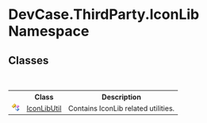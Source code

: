 # DevCase.ThirdParty.IconLib Namespace
 




## Classes
&nbsp;<table><tr><th></th><th>Class</th><th>Description</th></tr><tr><td>![Public class](media/pubclass.gif "Public class")</td><td><a href="T_DevCase_ThirdParty_IconLib_IconLibUtil">IconLibUtil</a></td><td>
Contains IconLib related utilities.</td></tr></table>&nbsp;
